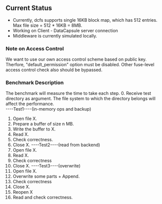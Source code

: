 ## Current Status
- Currently, dcfs supports single 16KB block map, which has 512 entries. Max file size = 512 * 16KB = 8MB.
- Working on Client - DataCapsule server connection
- Middleware is currently simulated locally.

### Note on Access Control
We want to use our own access control scheme based on public key. Therfore, "default_permission" option must be disabled. Other fuse-level access control check also should be bypassed. 

### Benchmark Description
The benchmark will measure the time to take each step. 
0. Receive test directory as argument. The file system to which the directory belongs will affect the performance.  
----Test1----(in-memory ops and backup)
1. Open file X.
2. Prepare a buffer of size n MB.
2. Write the buffer to X.
3. Read X.
4. Check correctness.
5. Close X.
----Test2----(read from backend)
1. Open file X.
2. Read X.
3. Check correctness
4. Close X.
----Test3----(overwrite)
1. Open file X.
2. Overwrite some parts + Append.
3. Check correctness
4. Close X.
5. Reopen X
6. Read and check correctness.
